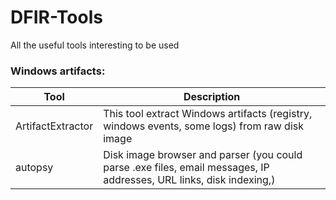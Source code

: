 # DFIR-Tools
All the useful tools interesting to be used 



### Windows artifacts:

Tool              | Description
----------------- | ----------------
ArtifactExtractor | This tool extract Windows artifacts (registry, windows events, some logs) from raw disk image
autopsy           | Disk image browser and parser (you could parse .exe files, email messages, IP addresses, URL links, disk indexing,)


